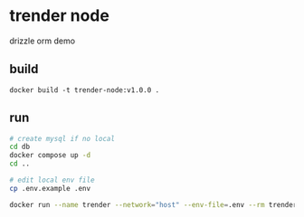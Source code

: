 # trender node
drizzle orm demo

## build
```
docker build -t trender-node:v1.0.0 .
```

## run
```bash
# create mysql if no local
cd db
docker compose up -d
cd ..

# edit local env file
cp .env.example .env

docker run --name trender --network="host" --env-file=.env --rm trender-node:v1.0.0
```
